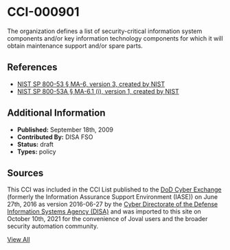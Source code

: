 # CCI-000901

The organization defines a list of security-critical information system components and/or key information technology components for which it will obtain maintenance support and/or spare parts.

## References ##

* [NIST SP 800-53 § MA-6, version 3, created by NIST](http://csrc.nist.gov/publications/PubsSPs.html)
* [NIST SP 800-53A § MA-6.1 (i), version 1, created by NIST](http://csrc.nist.gov/publications/PubsSPs.html)


## Additional Information ##

* **Published:** September 18th, 2009
* **Contributed By:** DISA FSO
* **Status:** draft
* **Types:** policy

## Sources ##

This CCI was included in the CCI List published to the [DoD Cyber Exchange](https://public.cyber.mil/stigs/cci/)
(formerly the Information Assurance Support Environment (IASE)) on June 27th, 2016 as version
2016-06-27 by the [Cyber Directorate of the Defense Information Systems Agency (DISA)](https://public.cyber.mil/about-cyber/)
and was imported to this site on October 10th, 2021 for the convenience of Joval users and the broader
security automation community.

[View All](../README.md)
